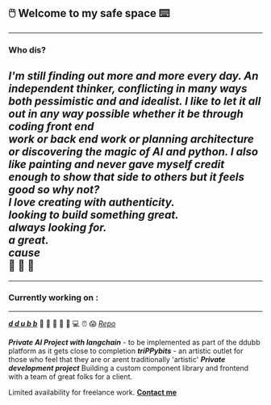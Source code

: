 
  
## 🖱️ Welcome to my safe space ⌨️
  
  ---
  
### **Who dis?**  
  

*I'm still finding out more and more every day. An independent thinker, conflicting in many ways both pessimistic and and idealist. I like to let it all out in any way possible whether it be through coding front end  
work or back end work or planning architecture or discovering the magic of AI and python. I also like painting and never gave myself credit enough to show that side to others but it feels good so why not?  
  I love creating with authenticity.  
    looking to build something great.  
      always looking for.  
        a great.  
          cause*  
            👻 👻 👻
  ---
  
  ---
  
### **Currently working on :**
    
  ---
    
  
  [***d d u b b***](https://ddubb.net) 🥠 🤬  🥉  🔋  💼  💻  ⏰  😱 [*Repo*](http://www.github.com/ddubb-io/ddubb-net)  
  
  ***Private AI Project with langchain*** - to be implemented as part of the ddubb platform as it gets close to completion
  ***triPPybits*** - an artistic outlet for those who feel that they are or arent traditionally 'artistic'
  ***Private development project*** Building a custom component library and frontend with a team of great folks for a client.


Limited availability for freelance work.
[**Contact me**](mailto:Michael.Albert89@outlook.com)

</div>

